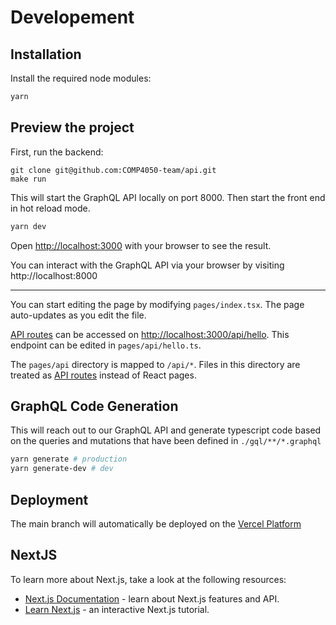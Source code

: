 # Developement

## Installation

Install the required node modules:

```bash
yarn
```

## Preview the project

First, run the backend:

```
git clone git@github.com:COMP4050-team/api.git
make run
```

This will start the GraphQL API locally on port 8000.
Then start the front end in hot reload mode.

```bash
yarn dev
```

Open [http://localhost:3000](http://localhost:3000) with your browser to see the result.

You can interact with the GraphQL API via your browser by visiting http://localhost:8000

---

You can start editing the page by modifying `pages/index.tsx`. The page auto-updates as you edit the file.

[API routes](https://nextjs.org/docs/api-routes/introduction) can be accessed on [http://localhost:3000/api/hello](http://localhost:3000/api/hello). This endpoint can be edited in `pages/api/hello.ts`.

The `pages/api` directory is mapped to `/api/*`. Files in this directory are treated as [API routes](https://nextjs.org/docs/api-routes/introduction) instead of React pages.

## GraphQL Code Generation

This will reach out to our GraphQL API and generate typescript code based on the queries and mutations that have been defined in `./gql/**/*.graphql`

```bash
yarn generate # production
yarn generate-dev # dev
```

## Deployment

The main branch will automatically be deployed on the [Vercel Platform](https://vercel.com)

## NextJS

To learn more about Next.js, take a look at the following resources:

- [Next.js Documentation](https://nextjs.org/docs) - learn about Next.js features and API.
- [Learn Next.js](https://nextjs.org/learn) - an interactive Next.js tutorial.
